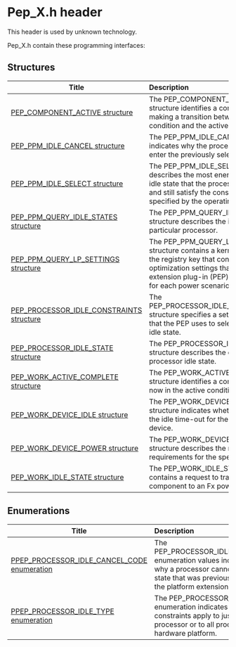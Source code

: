 # Pep_X.h header


This header is used by unknown technology.

Pep_X.h contain these programming interfaces:


## Structures

| Title   | Description   |
| ---- |:---- |
| [PEP_COMPONENT_ACTIVE structure](ns-pep-x--pep-component-active.md) | The PEP_COMPONENT_ACTIVE structure identifies a component that is making a transition between the idle condition and the active condition. |
| [PEP_PPM_IDLE_CANCEL structure](ns-pep-x--pep-ppm-idle-cancel.md) | The PEP_PPM_IDLE_CANCEL structure indicates why the processor could not enter the previously selected idle state. |
| [PEP_PPM_IDLE_SELECT structure](ns-pep-x--pep-ppm-idle-select.md) | The PEP_PPM_IDLE_SELECT structure describes the most energy-efficient idle state that the processor can enter and still satisfy the constraints specified by the operating system. |
| [PEP_PPM_QUERY_IDLE_STATES structure](ns-pep-x--pep-ppm-query-idle-states.md) | The PEP_PPM_QUERY_IDLE_STATES structure describes the idle states of a particular processor. |
| [PEP_PPM_QUERY_LP_SETTINGS structure](ns-pep-x--pep-ppm-query-lp-settings.md) | The PEP_PPM_QUERY_LP_SETTINGS structure contains a kernel handle to the registry key that contains the power optimization settings that the platform extension plug-in (PEP) has defined for each power scenario. |
| [PEP_PROCESSOR_IDLE_CONSTRAINTS structure](ns-pep-x--pep-processor-idle-constraints.md) | The PEP_PROCESSOR_IDLE_CONSTRAINTS structure specifies a set of constraints that the PEP uses to select a processor idle state. |
| [PEP_PROCESSOR_IDLE_STATE structure](ns-pep-x--pep-processor-idle-state.md) | The PEP_PROCESSOR_IDLE_STATE structure describes the capabilities of a processor idle state. |
| [PEP_WORK_ACTIVE_COMPLETE structure](ns-pep-x--pep-work-active-complete.md) | The PEP_WORK_ACTIVE_COMPLETE structure identifies a component that is now in the active condition. |
| [PEP_WORK_DEVICE_IDLE structure](ns-pep-x--pep-work-device-idle.md) | The PEP_WORK_DEVICE_IDLE structure indicates whether to ignore the idle time-out for the specified device. |
| [PEP_WORK_DEVICE_POWER structure](ns-pep-x--pep-work-device-power.md) | The PEP_WORK_DEVICE_POWER structure describes the new power requirements for the specified device. |
| [PEP_WORK_IDLE_STATE structure](ns-pep-x--pep-work-idle-state.md) | The PEP_WORK_IDLE_STATE structure contains a request to transition a component to an Fx power state. |

## Enumerations

| Title   | Description   |
| ---- |:---- |
| [PPEP_PROCESSOR_IDLE_CANCEL_CODE enumeration](ne-pep-x-ppep-processor-idle-cancel-code.md) | The PEP_PROCESSOR_IDLE_CANCEL_CODE enumeration values indicate reasons why a processor cannot enter an idle state that was previously selected by the platform extension plug-in (PEP). |
| [PPEP_PROCESSOR_IDLE_TYPE enumeration](ne-pep-x-ppep-processor-idle-type.md) | The PEP_PROCESSOR_IDLE_TYPE enumeration indicates whether idle constraints apply to just the current processor or to all processors in the hardware platform. |
